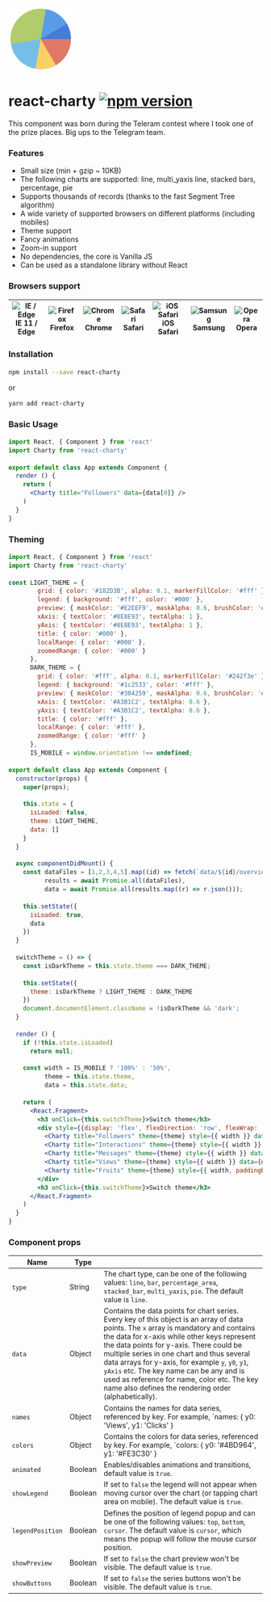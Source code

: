 <img src="./logo/charty.svg" width="128" height="128" title="react-charty logo" />

# react-charty [![npm version](https://img.shields.io/npm/v/react-charty.svg?style=flat)](https://www.npmjs.com/package/react-charty)

This component was born during the Teleram contest where I took one of the prize places.
Big ups to the Telegram team.

### Features

- Small size (min + gzip ~ 10KB)
- The following charts are supported: line, multi_yaxis line, stacked bars, percentage, pie
- Supports thousands of records (thanks to the fast Segment Tree algorithm)
- A wide variety of supported browsers on different platforms (including mobiles)
- Theme support
- Fancy animations
- Zoom-in support
- No dependencies, the core is Vanilla JS
- Can be used as a standalone library without React

### Browsers support

| <img src="https://raw.githubusercontent.com/alrra/browser-logos/master/src/edge/edge_48x48.png" alt="IE / Edge" width="24px" height="24px" /></br>IE 11 / Edge | <img src="https://raw.githubusercontent.com/alrra/browser-logos/master/src/firefox/firefox_48x48.png" alt="Firefox" width="24px" height="24px" /></br>Firefox | <img src="https://raw.githubusercontent.com/alrra/browser-logos/master/src/chrome/chrome_48x48.png" alt="Chrome" width="24px" height="24px" /></br>Chrome |<img src="https://raw.githubusercontent.com/alrra/browser-logos/master/src/safari/safari_48x48.png" alt="Safari" width="24px" height="24px" /></br>Safari | <img src="https://raw.githubusercontent.com/alrra/browser-logos/master/src/safari-ios/safari-ios_48x48.png" alt="iOS Safari" width="24px" height="24px" /></br>iOS Safari | <img src="https://raw.githubusercontent.com/alrra/browser-logos/master/src/samsung-internet/samsung-internet_48x48.png" alt="Samsung" width="24px" height="24px" /></br>Samsung | <img src="https://raw.githubusercontent.com/alrra/browser-logos/master/src/opera/opera_48x48.png" alt="Opera" width="24px" height="24px" /></br>Opera |
| --------- | --------- | --------- | --------- | --------- | --------- | --------- |

### Installation

```bash
npm install --save react-charty
```
or
```bash
yarn add react-charty
```

### Basic Usage

```jsx static
import React, { Component } from 'react'
import Charty from 'react-charty'

export default class App extends Component {
  render () {
    return (
      <Charty title="Followers" data={data[0]} />
    )
  }
}
```

### Theming

```jsx static
import React, { Component } from 'react'
import Charty from 'react-charty'

const LIGHT_THEME = {
        grid: { color: '#182D3B', alpha: 0.1, markerFillColor: '#fff' },
        legend: { background: '#fff', color: '#000' },
        preview: { maskColor: '#E2EEF9', maskAlpha: 0.6, brushColor: '#C0D1E1' },
        xAxis: { textColor: '#8E8E93', textAlpha: 1 },
        yAxis: { textColor: '#8E8E93', textAlpha: 1 },
        title: { color: '#000' },
        localRange: { color: '#000' },
        zoomedRange: { color: '#000' }
      },
      DARK_THEME = {
        grid: { color: '#fff', alpha: 0.1, markerFillColor: '#242f3e' },
        legend: { background: '#1c2533', color: '#fff' },
        preview: { maskColor: '#304259', maskAlpha: 0.6, brushColor: '#56626D' },
        xAxis: { textColor: '#A3B1C2', textAlpha: 0.6 },
        yAxis: { textColor: '#A3B1C2', textAlpha: 0.6 },
        title: { color: '#fff' },
        localRange: { color: '#fff' },
        zoomedRange: { color: '#fff' }
      },
      IS_MOBILE = window.orientation !== undefined;

export default class App extends Component {
  constructor(props) {
    super(props);

    this.state = {
      isLoaded: false,
      theme: LIGHT_THEME,
      data: []
    }
  }

  async componentDidMount() {
    const dataFiles = [1,2,3,4,5].map((id) => fetch(`data/${id}/overview.json`)),
          results = await Promise.all(dataFiles),
          data = await Promise.all(results.map((r) => r.json()));

    this.setState({
      isLoaded: true,
      data
    })
  }

  switchTheme = () => {
    const isDarkTheme = this.state.theme === DARK_THEME;

    this.setState({
      theme: isDarkTheme ? LIGHT_THEME : DARK_THEME
    })
    document.documentElement.className = !isDarkTheme && 'dark';
  }

  render () {
    if (!this.state.isLoaded)
      return null;

    const width = IS_MOBILE ? '100%' : '50%',
          theme = this.state.theme,
          data = this.state.data;

    return (
      <React.Fragment>
        <h3 onClick={this.switchTheme}>Switch theme</h3>
        <div style={{display: 'flex', flexDirection: 'row', flexWrap: 'wrap'}}>
          <Charty title="Followers" theme={theme} style={{ width }} data={data[0]} />
          <Charty title="Interactions" theme={theme} style={{ width }} data={data[1]} />
          <Charty title="Messages" theme={theme} style={{ width }} data={data[2]} />
          <Charty title="Views" theme={theme} style={{ width }} data={data[3]} />
          <Charty title="Fruits" theme={theme} style={{ width, paddingBottom: 50 }} data={data[4]} />
        </div>
        <h3 onClick={this.switchTheme}>Switch theme</h3>
      </React.Fragment>
    )
  }
}
```

### Component props

| Name            | Type        |                                                                     |
|-----------------|-------------|---------------------------------------------------------------------|
|`type`           |String       |The chart type, can be one of the following values: `line`, `bar`, `percentage_area`, `stacked_bar`, `multi_yaxis`, `pie`. The default value is `line`.|
|`data`           |Object       |Contains the data points for chart series. Every key of this object is an array of data points. The `x` array is mandatory and contains the data for x-axis while other keys represent the data points for y-axis. There could be multiple series in one chart and thus several data arrays for y-axis, for example `y`, `y0`, `y1`, `yAxis` etc. The key name can be any and is used as reference for name, color etc. The key name also defines the rendering order (alphabetically).|
|`names`          |Object       |Contains the names for data series, referenced by key. For example, `names: { y0: 'Views', y1: 'Clicks' }|
|`colors`         |Object       |Contains the colors for data series, referenced by key. For example, `colors: { y0: '#4BD964', y1: '#FE3C30' }|
|`animated`       |Boolean      |Enables/disables animations and transitions, default value is `true`.|
|`showLegend`     |Boolean      |If set to `false` the legend will not appear when moving cursor over the chart (or tapping chart area on mobile). The default value is `true`.|
|`legendPosition` |Boolean      |Defines the position of legend popup and can be one of the following values: `top`, `bottom`, `cursor`. The default value is `cursor`, which means the popup will follow the mouse cursor position.|
|`showPreview`    |Boolean      |If set to `false` the chart preview won't be visible. The default value is `true`.|
|`showButtons`    |Boolean      |If set to `false` the series buttons won't be visible. The default value is `true`.|
